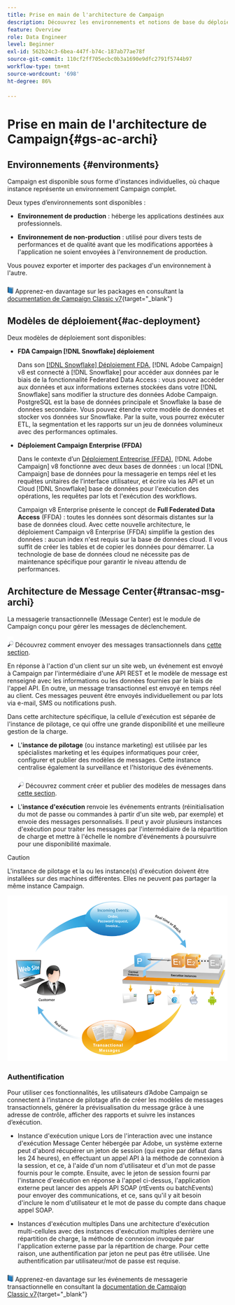 ```yaml
---
title: Prise en main de l'architecture de Campaign
description: Découvrez les environnements et notions de base du déploiement
feature: Overview
role: Data Engineer
level: Beginner
exl-id: 562b24c3-6bea-447f-b74c-187ab77ae78f
source-git-commit: 110cf2ff705ecbc0b3a1690e9dfc2791f5744b97
workflow-type: tm+mt
source-wordcount: '698'
ht-degree: 86%

---
```


# Prise en main de l&#39;architecture de Campaign{#gs-ac-archi}

## Environnements {#environments}

Campaign est disponible sous forme d&#39;instances individuelles, où chaque instance représente un environnement Campaign complet.

Deux types d’environnements sont disponibles :

* **Environnement de production** : héberge les applications destinées aux professionnels.

* **Environnement de non-production** : utilisé pour divers tests de performances et de qualité avant que les modifications apportées à l&#39;application ne soient envoyées à l&#39;environnement de production.

Vous pouvez exporter et importer des packages d&#39;un environnement à l&#39;autre.

![](../assets/do-not-localize/book.png) Apprenez-en davantage sur les packages en consultant la [documentation de Campaign Classic v7](https://experienceleague.adobe.com/docs/campaign-classic/using/getting-started/administration-basics/working-with-data-packages.html?lang=fr){target=&quot;_blank&quot;}

## Modèles de déploiement{#ac-deployment}

Deux modèles de déploiement sont disponibles:

* **FDA Campaign [!DNL Snowflake] déploiement**

   Dans son [[!DNL Snowflake] Déploiement FDA](fda-deployment.md), [!DNL Adobe Campaign] v8 est connecté à [!DNL Snowflake] pour accéder aux données par le biais de la fonctionnalité Federated Data Access : vous pouvez accéder aux données et aux informations externes stockées dans votre [!DNL Snowflake] sans modifier la structure des données Adobe Campaign. PostgreSQL est la base de données principale et Snowflake la base de données secondaire. Vous pouvez étendre votre modèle de données et stocker vos données sur Snowflake. Par la suite, vous pourrez exécuter ETL, la segmentation et les rapports sur un jeu de données volumineux avec des performances optimales.

* **Déploiement Campaign Enterprise (FFDA)**

   Dans le contexte d’un [Déploiement Entreprise (FFDA)](enterprise-deployment.md), [!DNL Adobe Campaign] v8 fonctionne avec deux bases de données : un local [!DNL Campaign] base de données pour la messagerie en temps réel et les requêtes unitaires de l’interface utilisateur, et écrire via les API et un Cloud [!DNL Snowflake] base de données pour l&#39;exécution des opérations, les requêtes par lots et l&#39;exécution des workflows.

   Campaign v8 Enterprise présente le concept de **Full Federated Data Access** (FFDA) : toutes les données sont désormais distantes sur la base de données cloud. Avec cette nouvelle architecture, le déploiement Campaign v8 Enterprise (FFDA) simplifie la gestion des données : aucun index n&#39;est requis sur la base de données cloud. Il vous suffit de créer les tables et de copier les données pour démarrer. La technologie de base de données cloud ne nécessite pas de maintenance spécifique pour garantir le niveau attendu de performances.


## Architecture de Message Center{#transac-msg-archi}

La messagerie transactionnelle (Message Center) est le module de Campaign conçu pour gérer les messages de déclenchement.

![](../assets/do-not-localize/glass.png) Découvrez comment envoyer des messages transactionnels dans [cette section](../send/transactional.md).

En réponse à l&#39;action d&#39;un client sur un site web, un événement est envoyé à Campaign par l&#39;intermédiaire d&#39;une API REST et le modèle de message est renseigné avec les informations ou les données fournies par le biais de l&#39;appel API. En outre, un message transactionnel est envoyé en temps réel au client. Ces messages peuvent être envoyés individuellement ou par lots via e-mail, SMS ou notifications push.

Dans cette architecture spécifique, la cellule d&#39;exécution est séparée de l&#39;instance de pilotage, ce qui offre une grande disponibilité et une meilleure gestion de la charge.

* L&#39;**instance de pilotage** (ou instance marketing) est utilisée par les spécialistes marketing et les équipes informatiques pour créer, configurer et publier des modèles de messages. Cette instance centralise également la surveillance et l&#39;historique des événements.

   ![](../assets/do-not-localize/glass.png) Découvrez comment créer et publier des modèles de messages dans [cette section](../send/transactional.md).

* L&#39;**instance d&#39;exécution** renvoie les événements entrants (réinitialisation du mot de passe ou commandes à partir d&#39;un site web, par exemple) et envoie des messages personnalisés. Il peut y avoir plusieurs instances d&#39;exécution pour traiter les messages par l&#39;intermédiaire de la répartition de charge et mettre à l&#39;échelle le nombre d&#39;événements à poursuivre pour une disponibilité maximale.

>[!CAUTION]
>
>L&#39;instance de pilotage et la ou les instance(s) d&#39;exécution doivent être installées sur des machines différentes. Elles ne peuvent pas partager la même instance Campaign.

![](assets/messagecenter_diagram.png)

### Authentification

Pour utiliser ces fonctionnalités, les utilisateurs d’Adobe Campaign se connectent à l’instance de pilotage afin de créer les modèles de messages transactionnels, générer la prévisualisation du message grâce à une adresse de contrôle, afficher des rapports et suivre les instances d’exécution.

* Instance d&#39;exécution unique
Lors de l&#39;interaction avec une instance d&#39;exécution Message Center hébergée par Adobe, un système externe peut d&#39;abord récupérer un jeton de session (qui expire par défaut dans les 24 heures), en effectuant un appel API à la méthode de connexion à la session, et ce, à l&#39;aide d&#39;un nom d&#39;utilisateur et d&#39;un mot de passe fournis pour le compte.
Ensuite, avec le jeton de session fourni par l&#39;instance d&#39;exécution en réponse à l&#39;appel ci-dessus, l&#39;application externe peut lancer des appels API SOAP (rtEvents ou batchEvents) pour envoyer des communications, et ce, sans qu&#39;il y ait besoin d&#39;inclure le nom d&#39;utilisateur et le mot de passe du compte dans chaque appel SOAP.

* Instances d&#39;exécution multiples
Dans une architecture d&#39;exécution multi-cellules avec des instances d&#39;exécution multiples derrière une répartition de charge, la méthode de connexion invoquée par l&#39;application externe passe par la répartition de charge. Pour cette raison, une authentification par jeton ne peut pas être utilisée. Une authentification par utilisateur/mot de passe est requise.

![](../assets/do-not-localize/book.png) Apprenez-en davantage sur les événements de messagerie transactionnelle en consultant la [documentation de Campaign Classic v7](https://experienceleague.adobe.com/docs/campaign-classic/using/transactional-messaging/processing/event-description.html?lang=fr#about-transactional-messaging-datamodel){target=&quot;_blank&quot;}
